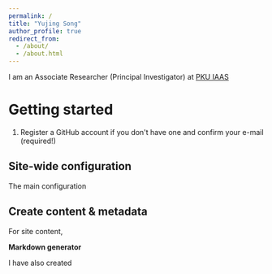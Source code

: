 ```yaml
---
permalink: /
title: "Yujing Song"
author_profile: true
redirect_from: 
  - /about/
  - /about.html
---
```


I am an Associate Researcher (Principal Investigator) at [PKU IAAS](https://pages.github.com/) 

Getting started
======
1. Register a GitHub account if you don't have one and confirm your e-mail (required!)

Site-wide configuration
------
The main configuration 

Create content & metadata
------
For site content, 

**Markdown generator**

I have also created 
